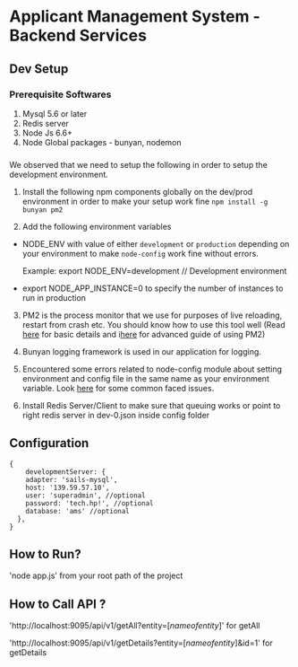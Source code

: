 # Applicant Management System - Backend Services 

## Dev Setup

### Prerequisite Softwares
1. Mysql 5.6 or later
2. Redis server
3. Node Js 6.6+
4. Node Global packages - bunyan, nodemon

### 

 We observed that we need to setup the following in order to setup the development environment.
 1. Install the following npm components globally on the dev/prod environment in order to make your setup work fine
    `npm install -g bunyan pm2`

 2. Add the following environment variables

   * NODE_ENV with value of either `development` or `production` depending on your environment to make `node-config` work fine without errors.

     Example: export NODE_ENV=development  // Development environment
   * export NODE_APP_INSTANCE=0 to specify the number of instances to run in production
      
 3. PM2 is the process monitor that we use for purposes of live reloading, restart from crash etc. You should know how to use this tool well (Read [here](https://github.com/Unitech/pm2) for basic details and i[here](https://github.com/Unitech/PM2/blob/master/ADVANCED_README.md) for advanced guide of using PM2)

 4. Bunyan logging framework is used in our application for logging.

 5. Encountered some errors related to node-config module about setting environment and config file in the same name as your environment variable. Look [here](https://github.com/lorenwest/node-config/wiki/Strict-Mode) for some common faced issues.


 6. Install Redis Server/Client to make sure that queuing works or point to right redis server in dev-0.json inside config folder

## Configuration

```
{
    developmentServer: {
    adapter: 'sails-mysql',
    host: '139.59.57.10',
    user: 'superadmin', //optional
    password: 'tech.hp!', //optional
    database: 'ams' //optional
  },
}
```

## How to Run?

'node app.js' from your root path of the project

## How to Call API ?

'http://localhost:9095/api/v1/getAll?entity=[$nameofentity$]' for getAll

'http://localhost:9095/api/v1/getDetails?entity=[$nameofentity$]&id=1' for getDetails

